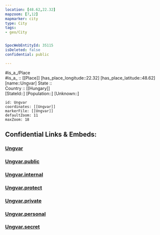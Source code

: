 ```yaml
---
location: [48.62,22.32] 
mapzoom: [7,12] 
mapmarker: city 
type: City
tags:
- geo/City


SpocWebEntityId: 35115
isDeleted: false
confidential: public

---
```

#is_a_/Place  
#is_a_ :: [[Place]] 
[has_place_longitude::22.32] 
[has_place_latitude::48.62] 
[name::Ungvar] 
State ::  
Country :: [[Hungary]]  
[StateId::] 
[Population::] 
[Unknown::] 


```leaflet
id: Ungvar
coordinates: [[Ungvar]] 
markerFile: [[Ungvar]] 
defaultZoom: 11 
maxZoom: 18
```


## Confidential Links & Embeds: 

### [Ungvar](/_Standards/Earth/Continent/Europe/Europe~East/Ukraine/Regions~Ukraine/Transcarpathia/City/Ungvar.md) 

### [Ungvar.public](/_public/Earth/Continent/Europe/Europe~East/Ukraine/Regions~Ukraine/Transcarpathia/City/Ungvar.public.md) 

### [Ungvar.internal](/_internal/Earth/Continent/Europe/Europe~East/Ukraine/Regions~Ukraine/Transcarpathia/City/Ungvar.internal.md) 

### [Ungvar.protect](/_protect/Earth/Continent/Europe/Europe~East/Ukraine/Regions~Ukraine/Transcarpathia/City/Ungvar.protect.md) 

### [Ungvar.private](/_private/Earth/Continent/Europe/Europe~East/Ukraine/Regions~Ukraine/Transcarpathia/City/Ungvar.private.md) 

### [Ungvar.personal](/_personal/Earth/Continent/Europe/Europe~East/Ukraine/Regions~Ukraine/Transcarpathia/City/Ungvar.personal.md) 

### [Ungvar.secret](/_secret/Earth/Continent/Europe/Europe~East/Ukraine/Regions~Ukraine/Transcarpathia/City/Ungvar.secret.md)

